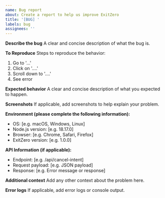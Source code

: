 ```yaml
---
name: Bug report
about: Create a report to help us improve ExitZero
title: '[BUG] '
labels: bug
assignees: ''
---
```


**Describe the bug**
A clear and concise description of what the bug is.

**To Reproduce**
Steps to reproduce the behavior:
1. Go to '...'
2. Click on '....'
3. Scroll down to '....'
4. See error

**Expected behavior**
A clear and concise description of what you expected to happen.

**Screenshots**
If applicable, add screenshots to help explain your problem.

**Environment (please complete the following information):**
 - OS: [e.g. macOS, Windows, Linux]
 - Node.js version: [e.g. 18.17.0]
 - Browser: [e.g. Chrome, Safari, Firefox]
 - ExitZero version: [e.g. 1.0.0]

**API Information (if applicable):**
 - Endpoint: [e.g. /api/cancel-intent]
 - Request payload: [e.g. JSON payload]
 - Response: [e.g. Error message or response]

**Additional context**
Add any other context about the problem here.

**Error logs**
If applicable, add error logs or console output.
